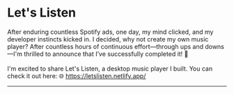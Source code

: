 # Let's Listen 
After enduring countless Spotify ads, one day, my mind clicked, and my developer instincts kicked in. I decided, why not create my own music player? After countless hours of continuous effort—through ups and downs—I'm thrilled to announce that I’ve successfully completed it! 🎉
<br>
<br>
I'm excited to share Let's Listen, a desktop music player I built. You can check it out here:
🌐 https://letslisten.netlify.app/
<hr>
